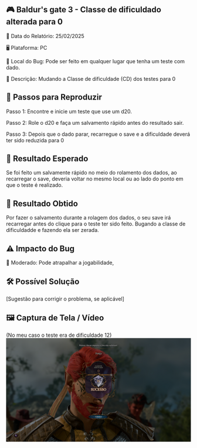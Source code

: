 ## 🎮 Baldur's gate 3 - Classe de dificuldado alterada para 0

📅 Data do Relatório: 25/02/2025

🖥️ Plataforma: PC

📍 Local do Bug: Pode ser feito em qualquer lugar que tenha um teste com dado.

📝 Descrição: Mudando a Classe de dificuldade (CD) dos testes para 0

## 🔄 Passos para Reproduzir 

Passo 1: Encontre e inicie um teste que use um d20.

Passo 2: Role o d20 e faça um salvamento rápido antes do resultado sair. 

Passo 3: Depois que o dado parar, recarregue o save e a dificuldade deverá ter sido reduzida para 0

## 🎯 Resultado Esperado 

Se foi feito um salvamente rápido no meio do rolamento dos dados, ao recarregar o save, deveria voltar no mesmo local ou ao lado do ponto em que o teste é realizado.

## 🚨 Resultado Obtido 

Por fazer o salvamento durante a rolagem dos dados, o seu save irá recarregar antes do clique para o teste ter sido feito. Bugando a classe de dificuldadde e fazendo ela ser zerada.  

## ⚠ Impacto do Bug 

🔸 Moderado: Pode atrapalhar a jogabilidade,  

## 🛠 Possível Solução 

[Sugestão para corrigir o problema, se aplicável]  

## 🖼️ Captura de Tela / Vídeo 

(No meu caso o teste era de dificuldade 12)
![Bug do Baldur´s Gate 3](https://github.com/Pedr0-Raposo/Portfolio_Beta_Tester/blob/main/Bugs%20Relatados/imagens/%5BBG3%5D-Dado.png)



